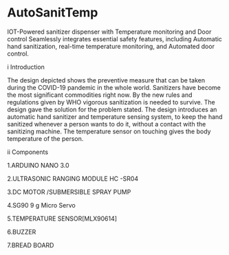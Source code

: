 # AutoSanitTemp
IOT-Powered sanitizer dispenser with Temperature monitoring and Door control   Seamlessly integrates essential safety features, including Automatic hand sanitization, real-time temperature monitoring, and Automated door control. 


i Introduction

The design depicted shows the preventive measure that can be taken during the COVID-19 pandemic in the whole world. Sanitizers have become the most significant commodities right now. By the new rules and regulations given by WHO vigorous sanitization is needed to survive. The design gave the solution for the problem stated. The design introduces an automatic hand sanitizer and temperature sensing system, to keep the hand sanitized whenever a person wants to do it, without a contact with the sanitizing machine. The temperature sensor on touching gives the body temperature of the person.


ii Components

1.ARDUINO NANO 3.0

2.ULTRASONIC RANGING MODULE HC -SR04

3.DC MOTOR /SUBMERSIBLE SPRAY PUMP

4.SG90 9 g Micro Servo

5.TEMPERATURE SENSOR[MLX90614]

6.BUZZER

7.BREAD BOARD

